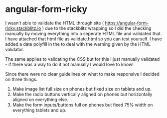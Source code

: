 # angular-form-ricky



I wasn't able to validate the HTML through site ( https://angular-form-ricky.stackblitz.io ) due to the stackblitz wrapping  so I did the checking manually by moving everything into a seperate HTML file and validated that. I have attached that html file as validate.html so you can test yourself.
I have added a date polyfill in the to deal with the warning given by the HTML validator.

The same applies to validating the CSS but for this I just manually validated - if there was a way to do it not manually I would love to know!

Since there were no clear guidelines on what to make responsive I decided on three things.
1. Make image list full size on phones but fixed size on tablets and up.
2. Make the radio buttons vertically aligned on phones but horizontally aligned on everything else.
3. Make the form inputs/buttons full on phones but fixed 75% width on everything tablets and up.
